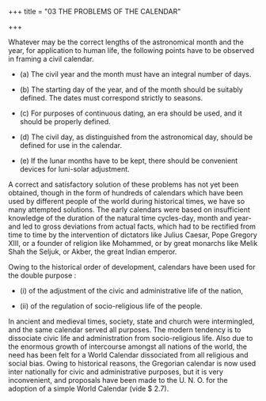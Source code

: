 +++
title = "03 THE PROBLEMS OF THE CALENDAR"

+++



Whatever may be the correct lengths of the astronomical month and the year, for application to human life, the following points have to be observed in framing a civil calendar. 







- (a) The civil year and the month must have an integral number of days.



- (b) The starting day of the year, and of the month should be suitably defined. The dates must correspond strictly to seasons. 



- (c) For purposes of continuous dating, an era should be used, and it should be properly defined. 



- (d) The civil day, as distinguished from the astronomical day, should be defined for use in the calendar. 



- (e) If the lunar months have to be kept, there should be convenient devices for luni-solar adjustment. 







A correct and satisfactory solution of these problems has not yet been obtained, though in the form of hundreds of calendars which have been used by different people of the world during historical times, we have so many attempted solutions. The early calendars were based on insufficient knowledge of the duration of the natural time cycles-day, month and year-and led to gross deviations from actual facts, which had to be rectified from time to time by the intervention of dictators like Julius Caesar, Pope Gregory XIII, or a founder of religion like Mohammed, or by great monarchs like Melik Shah the Seljuk, or Akber, the great Indian emperor. 







Owing to the historical order of development, calendars have been used for the double purpose : 







- (i) of the adjustment of the civic and administrative life of the nation, 



- (ii) of the regulation of socio-religious life of the people. 







In ancient and medieval times, society, state and church were intermingled, and the same calendar served all purposes. The modern tendency is to dissociate civic life and administration from socio-religious life. Also due to the enormous growth of intercourse amongst all nations of the world, the need has been felt for a World Calendar dissociated from all religious and social bias. Owing to historical reasons, the Gregorian calendar is now used inter nationally for civic and administrative purposes, but it is very inconvenient, and proposals have been made to the U. N. O. for the adoption of a simple World Calendar (vide $ 2.7). 






